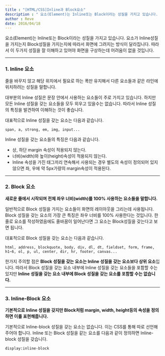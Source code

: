 ```yaml
---
title : "[HTML/CSS]Inline과 Block요소"
description : " 요소(Element)는 Inline또는 Block이라는 성질을 가지고 있습니다. 요소가 Inline성질을 가지는지 Block성질을 가지는지에 따라서 화면에 그려지는 방식이 달라집니다."
author : Reve
date: 2016/04/18
---
```


요소(Element)는 Inline또는 Block이라는 성질을 가지고 있습니다. 요소가 Inline성질을 가지는지 Block성질을 가지는지에 따라서 화면에 그려지는 방식이 달라집니다. 따라서 이 두가지 성질을 잘 이해하고 있어야 화면을 구상하는데 어려움이 없을 것입니다.

---

### 1. Inline 요소

줄을 바꾸지 않고 해당 위치에서 필요로 하는 폭만 유지해서 다른 요소들과 같은 라인에 위치하려는 성질을 말합니다.

대부분의 Inline 성질은 문장 안에서 사용하는 요소들이 주로 가지고 있습니다. 하지만 모든 Inline 성질을 갖는 요소들을 모두 외우고 있을수는 없습니다. 따라서 Inline 성질의 특징을 발견하여 이해하는 것이 좋습니다.

대표적으로 Inline 성질을 갖는 요소는 다음과 같습니다.

```
span, a, strong, em, img, input...
```

Inline 성질을 갖는 요소들의 특징은 다음과 같습니다.

- 상, 하단 margin 속성이 적용되지 않는다.
- 너비(width)와 높이(height)속성이 적용되지 않는다.
- Inline 속성을 가진 태그끼리 연속해서 사용되는 경우 별도의 속성이 정의되어 있지 않으면 좌, 우에 약 5px가량의 margin속성이 적용된다.

---

### 2. Block 요소

**새로운 줄에서 시작되며 전체 좌우 너비(width)를 100% 사용하는 요소들을 말합니다.**

일반적으로 Block 성질을 가지는 요소들이 화면의 레이아웃을 그리는데 사용됩니다. Block 성질을 갖는 요소의 가장 큰 특징은 좌우 너비를 100% 사용한다는 것입니다. 한줄로 요소를 작성하였음에도 줄바꿈이 일어난다면 그 요소는 Block성질을 갖는다고 보면 됩니다.

대표적으로 Block 성질을 갖는 요소는 다음과 같습니다.

```
html, address, blockquote, body, div, dl, dt, fieldset, form, frame, h1~6, ol, p, ul, center, dir, hr, footer, canvas...
```

한가지 주의할 점은 **Block 성질을 갖는 요소는 Inline 성질을 갖는 요소보다 상위 요소**입니다. 따라서 Block 성질을 갖는 요소 내부에 Inline 성질을 갖는 요소들을 포함할 수는 있지만 **Inline 성질을 갖는 요소 내부에 Block 성질을 갖는 요소를 포함할 수는 없습니다.**

---

### 3. Inline-Block 요소

**기본적으로 Inline 성질을 갖지만 Block처럼 margin, width, height등의 속성을 정의하면 이를 표현해줍니다.**

기본적으로 Inline-block 성질을 갖는 요소는 없습니다. 이는 CSS를 통해 따로 선언해주어야 합니다. Inline 또는 Block 성질을 같는 요소를 다음과 같이 정의하면 Inline-block 성질을 갖습니다.

```
display:inline-block
```
